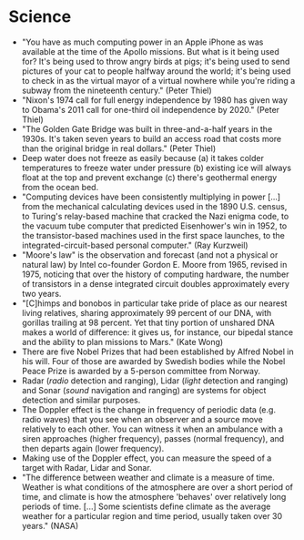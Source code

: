 # Science

 * "You have as much computing power in an Apple iPhone as was available at the time of the Apollo missions. But what is it being used for? It's being used to throw angry birds at pigs; it's being used to send pictures of your cat to people halfway around the world; it's being used to check in as the virtual mayor of a virtual nowhere while you're riding a subway from the nineteenth century." (Peter Thiel)
 * "Nixon's 1974 call for full energy independence by 1980 has given way to Obama's 2011 call for one-third oil independence by 2020." (Peter Thiel)
 * "The Golden Gate Bridge was built in three-and-a-half years in the 1930s. It's taken seven years to build an access road that costs more than the original bridge in real dollars." (Peter Thiel)
 * Deep water does not freeze as easily because (a) it takes colder temperatures to freeze water under pressure (b) existing ice will always float at the top and prevent exchange (c) there's geothermal energy from the ocean bed.
 * "Computing devices have been consistently multiplying in power [...] from the mechanical calculating devices used in the 1890 U.S. census, to Turing's relay-based machine that cracked the Nazi enigma code, to the vacuum tube computer that predicted Eisenhower's win in 1952, to the transistor-based machines used in the first space launches, to the integrated-circuit-based personal computer." (Ray Kurzweil)
 * "Moore's law" is the observation and forecast (and not a physical or natural law) by Intel co-founder Gordon E. Moore from 1965, revised in 1975, noticing that over the history of computing hardware, the number of transistors in a dense integrated circuit doubles approximately every two years.
 * "[C]himps and bonobos in particular take pride of place as our nearest living relatives, sharing approximately 99 percent of our DNA, with gorillas trailing at 98 percent. Yet that tiny portion of unshared DNA makes a world of difference: it gives us, for instance, our bipedal stance and the ability to plan missions to Mars." (Kate Wong)
 * There are five Nobel Prizes that had been established by Alfred Nobel in his will. Four of those are awarded by Swedish bodies while the Nobel Peace Prize is awarded by a 5-person committee from Norway.
 * Radar (*radio* detection and ranging), Lidar (*light* detection and ranging) and Sonar (*sound* navigation and ranging) are systems for object detection and similar purposes.
 * The Doppler effect is the change in frequency of periodic data (e.g. radio waves) that you see when an observer and a source move relatively to each other. You can witness it when an ambulance with a siren approaches (higher frequency), passes (normal frequency), and then departs again (lower frequency).
 * Making use of the Doppler effect, you can measure the speed of a target with Radar, Lidar and Sonar.
 * "The difference between weather and climate is a measure of time. Weather is what conditions of the atmosphere are over a short period of time, and climate is how the atmosphere 'behaves' over relatively long periods of time. [...] Some scientists define climate as the average weather for a particular region and time period, usually taken over 30 years." (NASA)
